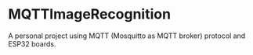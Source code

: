 # MQTTImageRecognition
A personal project using MQTT (Mosquitto as MQTT broker) protocol and ESP32 boards.
